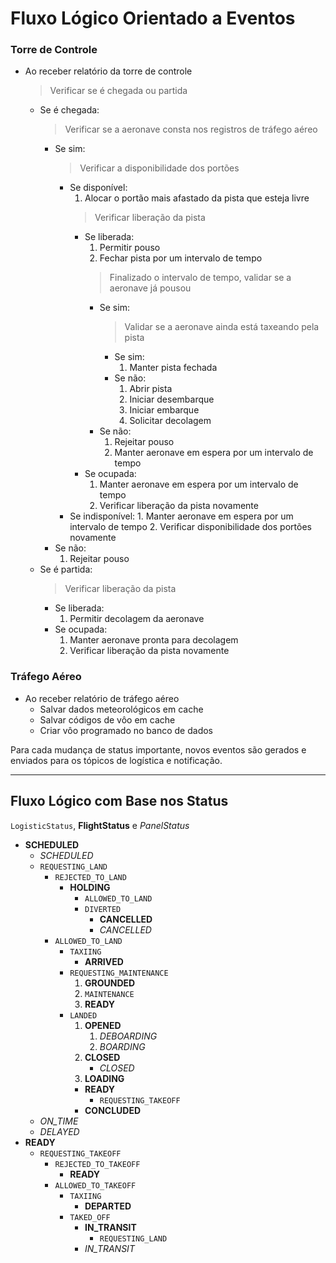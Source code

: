 
# Fluxo Lógico Orientado a Eventos

### Torre de Controle
* Ao receber relatório da torre de controle
	> Verificar se é chegada ou partida
	- Se é chegada:
		> Verificar se a aeronave consta nos registros de tráfego aéreo
		- Se sim:
			> Verificar a disponibilidade dos portões
			- Se disponível:
				1. Alocar o portão mais afastado da pista que esteja livre
				> Verificar liberação da pista
				- Se liberada:
					1. Permitir pouso
					2. Fechar pista por um intervalo de tempo
					> Finalizado o intervalo de tempo, validar se a aeronave já pousou
					- Se sim:
						> Validar se a aeronave ainda está taxeando pela pista
						- Se sim:
							1. Manter pista fechada
						- Se não:
							1. Abrir pista
							2. Iniciar desembarque
							3. Iniciar embarque
							4. Solicitar decolagem
					- Se não:
						1. Rejeitar pouso
						2. Manter aeronave em espera por um intervalo de tempo
				- Se ocupada:
					1. Manter aeronave em espera por um intervalo de tempo
					2. Verificar liberação da pista novamente
			- Se indisponível:
					1. Manter aeronave em espera por um intervalo de tempo
					2. Verificar disponibilidade dos portões novamente
		- Se não:
			1. Rejeitar pouso
	- Se é partida:
		> Verificar liberação da pista
		- Se liberada:
			1. Permitir decolagem da aeronave
		- Se ocupada:
			1. Manter aeronave pronta para decolagem
			2. Verificar liberação da pista novamente

### Tráfego Aéreo
* Ao receber relatório de tráfego aéreo
	- Salvar dados meteorológicos em cache
	- Salvar códigos de vôo em cache
	- Criar vôo programado no banco de dados

Para cada mudança de status importante, novos eventos são gerados e enviados para os tópicos de logística e notificação.

---

## Fluxo Lógico com Base nos Status

`LogisticStatus`, **FlightStatus** e _PanelStatus_

- **SCHEDULED**
	- _SCHEDULED_
	- `REQUESTING_LAND`
		- `REJECTED_TO_LAND`
			- **HOLDING**
				- `ALLOWED_TO_LAND`
				- `DIVERTED`
					- **CANCELLED**
					- _CANCELLED_
		- `ALLOWED_TO_LAND`
			- `TAXIING`
				- **ARRIVED**
			- `REQUESTING_MAINTENANCE`
				1. **GROUNDED**
				2. `MAINTENANCE`
				3. **READY**
			- `LANDED`
				1. **OPENED**
					1. _DEBOARDING_
					2. _BOARDING_
				2. **CLOSED**
					- _CLOSED_
				3. **LOADING**
				- **READY**
					- `REQUESTING_TAKEOFF`
				- **CONCLUDED**
	- _ON_TIME_
	- _DELAYED_
- **READY**
	- `REQUESTING_TAKEOFF`
		- `REJECTED_TO_TAKEOFF`
			- **READY**
		- `ALLOWED_TO_TAKEOFF`
			- `TAXIING`
				- **DEPARTED**
			- `TAKED_OFF`
				- **IN_TRANSIT**
					- `REQUESTING_LAND`
				- _IN_TRANSIT_
